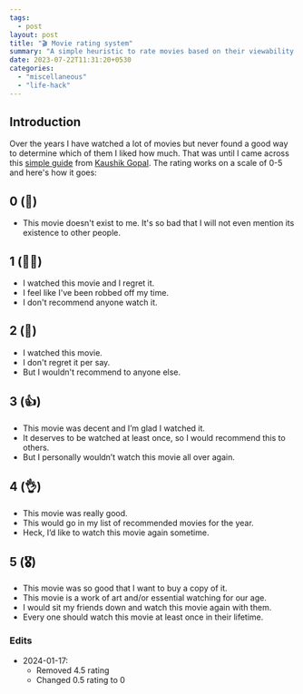 ```yaml
---
tags:
  - post
layout: post
title: "🎬 Movie rating system"
summary: "A simple heuristic to rate movies based on their viewability and enjoyment"
date: 2023-07-22T11:31:20+0530
categories:
  - "miscellaneous"
  - "life-hack"
---
```


## Introduction

Over the years I have watched a lot of movies but never found a good way to determine which of them I liked how much. That was until I came across this [simple guide](https://kau.sh/blog/movie-rating-system/) from [Kaushik Gopal](https://kau.sh). The rating works on a scale of 0-5 and here's how it goes:

## 0 (🤢)

- This movie doesn't exist to me. It's so bad that I will not even mention its existence to other people.

## 1 (🙅‍♂️)

- I watched this movie and I regret it.
- I feel like I've been robbed off my time.
- I don't recommend anyone watch it.

## 2 (🤷️)

- I watched this movie.
- I don't regret it per say.
- But I wouldn't recommend to anyone else.

## 3 (👍)

- This movie was decent and I’m glad I watched it.
- It deserves to be watched at least once, so I would recommend this to others.
- But I personally wouldn’t watch this movie all over again.

## 4 (👌)

- This movie was really good.
- This would go in my list of recommended movies for the year.
- Heck, I’d like to watch this movie again sometime.

## 5 (🎖️)

- This movie was so good that I want to buy a copy of it.
- This movie is a work of art and/or essential watching for our age.
- I would sit my friends down and watch this movie again with them.
- Every one should watch this movie at least once in their lifetime.

### Edits

- 2024-01-17:
  - Removed 4.5 rating
  - Changed 0.5 rating to 0
